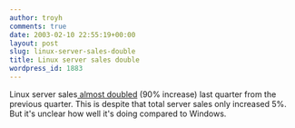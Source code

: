 ```yaml
---
author: troyh
comments: true
date: 2003-02-10 22:55:19+00:00
layout: post
slug: linux-server-sales-double
title: Linux server sales double
wordpress_id: 1883
---
```


Linux server sales[ almost doubled](http://rss.com.com/2100-1001-984010.html?type=pt&part=rss&tag=feed&subj=news) (90% increase) last quarter from the previous quarter. This is despite that total server sales only increased 5%. But it's unclear how well it's doing compared to Windows.
